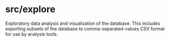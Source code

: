 src/explore
===========

Exploratory data analysis and visualisation of the database. This
includes exporting subsets of the database to comma-separated-values
CSV format for use by analysis tools.
